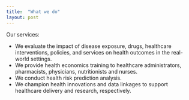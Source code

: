 ```yaml
---
title:  "What we do"
layout: post
---
```

Our services:
* We evaluate the impact of disease exposure, drugs, healthcare interventions, policies, and services on health outcomes in the real-world settings. 
* We provide health economics training to healthcare administrators, pharmacists, physicians, nutritionists and nurses.
* We conduct health risk prediction analysis.
* We champion health innovations and data linkages to support healthcare delivery and research, respectively.

